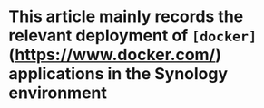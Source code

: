 # This article mainly records the relevant deployment of `[docker]`(https://www.docker.com/) applications in the Synology environment
